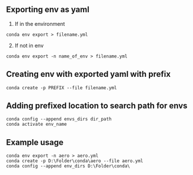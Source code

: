 ## Exporting env as yaml
1. If in the environment
```
conda env export > filename.yml
```
2. If not in env
```
conda env export -n name_of_env > filename.yml
```

## Creating env with exported yaml with prefix
```
conda create -p PREFIX --file filename.yml
```

## Adding prefixed location to search path for envs
```
conda config --append envs_dirs dir_path
conda activate env_name
```

## Example usage
``` 
conda env export -n aero > aero.yml
conda create -p D:\Folder\conda\aero --file aero.yml
conda config --append env_dirs D:\Folder\conda\
```
